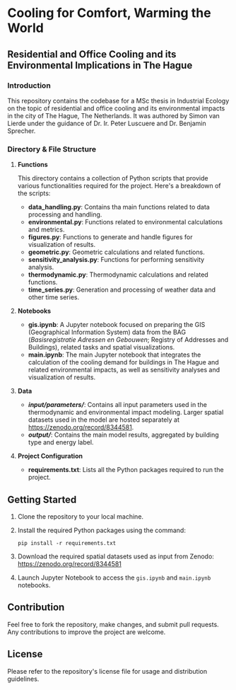 # Cooling for Comfort, Warming the World
## Residential and Office Cooling and its Environmental Implications in The Hague

### Introduction

This repository contains the codebase for a MSc thesis in Industrial Ecology on the topic of residential and office cooling and its environmental impacts in the city of The Hague, The Netherlands. It was authored by Simon van Lierde under the guidance of Dr. Ir. Peter Luscuere and Dr. Benjamin Sprecher.

### Directory & File Structure

1. **Functions**

    This directory contains a collection of Python scripts that provide various functionalities required for the project. Here's a breakdown of the scripts:

    - **data_handling.py**: Contains tha main functions related to data processing and handling.
    - **environmental.py**: Functions related to environmental calculations and metrics.
    - **figures.py**: Functions to generate and handle figures for visualization of results.
    - **geometric.py**: Geometric calculations and related functions.
    - **sensitivity_analysis.py**: Functions for performing sensitivity analysis.
    - **thermodynamic.py**: Thermodynamic calculations and related functions.
    - **time_series.py**: Generation and processing of weather data and other time series.

2. **Notebooks**

    - **gis.ipynb**: A Jupyter notebook focused on preparing the GIS (Geographical Information System) data from the BAG (*Basisregistratie Adressen en Gebouwen*; Registry of Addresses and Buildings), related tasks and spatial visualizations.
    - **main.ipynb**: The main Jupyter notebook that integrates the calculation of the cooling demand for buildings in The Hague and related environmental impacts, as well as sensitivity analyses and visualization of results.

3. **Data**
    - ***input/parameters/***: Contains all input parameters used in the thermodynamic and environmental impact modeling. Larger spatial datasets used in the model are hosted separately at https://zenodo.org/record/8344581.
    - ***output/***: Contains the main model results, aggregated by building type and energy label.

4. **Project Configuration**

    - **requirements.txt**: Lists all the Python packages required to run the project.

## Getting Started

1. Clone the repository to your local machine.
2. Install the required Python packages using the command:

    ```
    pip install -r requirements.txt
    ```
3. Download the required spatial datasets used as input from Zenodo: https://zenodo.org/record/8344581
4. Launch Jupyter Notebook to access the `gis.ipynb` and `main.ipynb` notebooks.

## Contribution

Feel free to fork the repository, make changes, and submit pull requests. Any contributions to improve the project are welcome.

## License

Please refer to the repository's license file for usage and distribution guidelines.